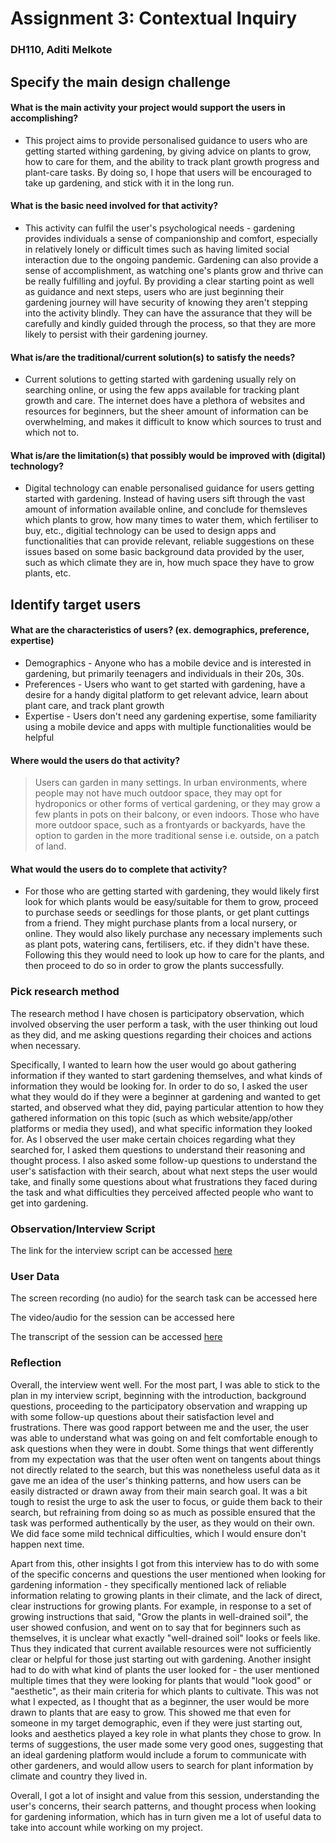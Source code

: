 # Assignment 3: Contextual Inquiry
### DH110, Aditi Melkote


## Specify the main design challenge
#### What is the main activity your project would support the users in accomplishing?
 - This project aims to provide personalised guidance to users who are getting started withing gardening, by giving advice on plants to grow, how to care for them, and the ability to track plant growth progress and plant-care tasks. By doing so, I hope that users will be encouraged to take up gardening, and stick with it in the long run.

#### What is the basic need involved for that activity?
- This activity can fulfil the user's psychological needs - gardening provides individuals a sense of companionship and comfort, especially in relatively lonely or difficult times such as having limited social interaction due to the ongoing pandemic. Gardening can also provide a sense of accomplishment, as watching one's plants grow and thrive can be really fulfilling and joyful. By providing a clear starting point as well as guidance and next steps, users who are just beginning their gardening journey will have security of knowing they aren't stepping into the activity blindly. They can have the assurance that they will be carefully and kindly guided through the process, so that they are more likely to persist with their gardening journey.

#### What is/are the traditional/current solution(s) to satisfy the needs?
- Current solutions to getting started with gardening usually rely on searching online, or using the few apps available for tracking plant growth and care. The internet does have a plethora of websites and resources for beginners, but the sheer amount of information can be overwhelming, and makes it difficult to know which sources to trust and which not to. 

#### What is/are the limitation(s) that possibly would be improved with (digital) technology?
- Digital technology can enable personalised guidance for users getting started with gardening. Instead of having users sift through the vast amount of information available online, and conclude for themsleves which plants to grow, how many times to water them, which fertiliser to buy, etc., digitial technology can be used to design apps and functionalities that can provide relevant, reliable suggestions on these issues based on some basic background data provided by the user, such as which climate they are in, how much space they have to grow plants, etc.

## Identify target users
#### What are the characteristics of users? (ex. demographics, preference, expertise)
- Demographics - Anyone who has a mobile device and is interested in gardening, but primarily teenagers and individuals in their 20s, 30s. 
- Preferences - Users who want to get started with gardening, have a desire for a handy digital platform to get relevant advice, learn about plant care, and track plant growth
- Expertise - Users don't need any gardening expertise, some familiarity using a mobile device and apps with multiple functionalities would be helpful

#### Where would the users do that activity?
> Users can garden in many settings. In urban environments, where people may not have much outdoor space, they may opt for hydroponics or other forms of vertical gardening, or they may grow a few plants in pots on their balcony, or even indoors. Those who have more outdoor space, such as a frontyards or backyards, have the option to garden in the more traditional sense i.e. outside, on a patch of land.

#### What would the users do to complete that activity?
- For those who are getting started with gardening, they would likely first look for which plants would be easy/suitable for them to grow, proceed to purchase seeds or seedlings for those plants, or get plant cuttings from a friend. They might purchase plants from a local nursery, or online. They would also likely purchase any necessary implements such as plant pots, watering cans, fertilisers, etc. if they didn't have these. Following this they would need to look up how to care for the plants, and then proceed to do so in order to grow the plants successfully.

### Pick research method
The research method I have chosen is participatory observation, which involved observing the user perform a task, with the user thinking out loud as they did, and me asking questions regarding their choices and actions when necessary. 

Specifically, I wanted to learn how the user would go about gathering information if they wanted to start gardening themselves, and what kinds of information they would be looking for. In order to do so, I asked the user what they would do if they were a beginner at gardening and wanted to get started, and observed what they did, paying particular attention to how they gathered information on this topic (such as which website/app/other platforms or media they used), and what specific information they looked for. As I observed the user make certain choices regarding what they searched for, I asked them questions to understand their reasoning and thought process. I also asked some follow-up questions to understand the user's satisfaction with their search, about what next steps the user would take, and finally some questions about what frustrations they faced during the task and what difficulties they perceived affected people who want to get into gardening.

### Observation/Interview Script
The link for the interview script can be accessed [here](https://docs.google.com/document/d/1zWOFOxu9cGEg2FUN2gCjp4-UfkLEV_Z0Xlqr1NtYOKM/edit)

### User Data
The screen recording (no audio) for the search task can be accessed here

The video/audio for the session can be accessed here

The transcript of the session can be accessed [here](https://docs.google.com/document/d/15fPHRXn37V4AMv8LC2HsT22vx4xTvj0VEWXtP8EvHh8/edit)

### Reflection
Overall, the interview went well. For the most part, I was able to stick to the plan in my interview script, beginning with the introduction, background questions, proceeding to the participatory observation and wrapping up with some follow-up questions about their satisfaction level and frustrations. There was good rapport between me and the user, the user was able to understand what was going on and felt comfortable enough to ask questions when they were in doubt. Some things that went differently from my expectation was that the user often went on tangents about things not directly related to the search, but this was nonetheless useful data as it gave me an idea of the user's thinking patterns, and how users can be easily distracted or drawn away from their main search goal. It was a bit tough to resist the urge to ask the user to focus, or guide them back to their search, but refraining from doing so as much as possible ensured that the task was performed authentically by the user, as they would on their own. We did face some mild technical difficulties, which I would ensure don't happen next time. 

Apart from this, other insights I got from this interview has to do with some of the specific concerns and questions the user mentioned when looking for gardening information - they specifically mentioned lack of reliable information relating to growing plants in their climate, and the lack of direct, clear instructions for growing plants. For example, in response to a set of growing instructions that said, "Grow the plants in well-drained soil", the user showed confusion, and went on to say that for beginners such as themselves, it is unclear what exactly "well-drained soil" looks or feels like. Thus they indicated that current available resources were not sufficiently clear or helpful for those just starting out with gardening. Another insight had to do with what kind of plants the user looked for - the user mentioned multiple times that they were looking for plants that would "look good" or "aesthetic", as their main criteria for which plants to cultivate. This was not what I expected, as I thought that as a beginner, the user would be more drawn to plants that are easy to grow. This showed me that even for someone in my target demographic, even if they were just starting out, looks and aesthetics played a key role in what plants they chose to grow. In terms of suggestions, the user made some very good ones, suggesting that an ideal gardening platform would include a forum to communicate with other gardeners, and would allow users to search for plant information by climate and country they lived in. 

Overall, I got a lot of insight and value from this session, understanding the user's concerns, their search patterns, and thought process when looking for gardening information, which has in turn given me a lot of useful data to take into account while working on my project.








 
